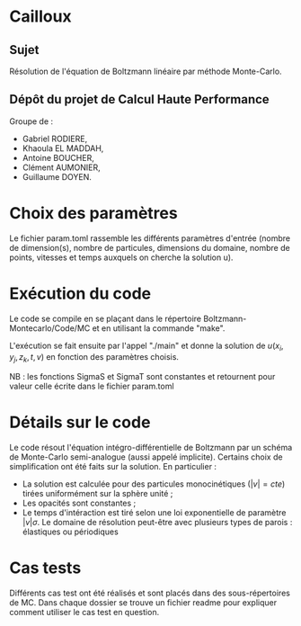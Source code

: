 # Cailloux

## Sujet

Résolution de l'équation de Boltzmann linéaire par méthode Monte-Carlo.

## Dépôt du projet de Calcul Haute Performance

Groupe de :
- Gabriel RODIERE,
- Khaoula EL MADDAH,
- Antoine BOUCHER,
- Clément AUMONIER,
- Guillaume DOYEN.


# Choix des paramètres

Le fichier param.toml rassemble les différents paramètres d'entrée (nombre de dimension(s), nombre de particules, dimensions du domaine, nombre de points, vitesses et temps auxquels on cherche la solution u).

# Exécution du code

Le code se compile en se plaçant dans le répertoire Boltzmann-Montecarlo/Code/MC et en utilisant la commande "make". 

L'exécution se fait ensuite par l'appel "./main" et donne la solution de $u(x_i, y_j, z_k, t, v)$ en fonction des paramètres choisis.

NB : les fonctions SigmaS et SigmaT sont constantes et retournent pour valeur celle écrite dans le fichier param.toml


# Détails sur le code

Le code résout l'équation intégro-différentielle de Boltzmann par un schéma de Monte-Carlo semi-analogue (aussi appelé implicite).
Certains choix de simplification ont été faits sur la solution. En particulier :
 - La solution est calculée pour des particules monocinétiques ($|v| = cte$) tirées uniformément sur la sphère unité ;
 - Les opacités sont constantes ;
 - Le temps d'intéraction est tiré selon une loi exponentielle de paramètre $|v| \sigma$.
Le domaine de résolution peut-être avec plusieurs types de parois : élastiques ou périodiques

# Cas tests

Différents cas test ont été réalisés et sont placés dans des sous-répertoires de MC. Dans chaque dossier se trouve un fichier readme pour expliquer comment utiliser le cas test en question.
